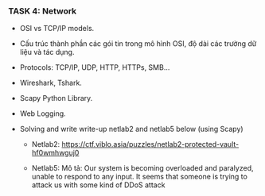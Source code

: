 ### TASK 4: Network

- OSI vs TCP/IP models.
- Cấu trúc thành phần các gói tin trong mô hình OSI, độ dài các trường dữ liệu và tác dụng.
- Protocols: TCP/IP, UDP, HTTP, HTTPs, SMB...
- Wireshark, Tshark.
- Scapy Python Library.
- Web Logging.
- Solving and write write-up netlab2 and netlab5 below (using Scapy)

  + Netlab2: https://ctf.viblo.asia/puzzles/netlab2-protected-vault-hf0wmhwguj0

  + Netlab5: Mô tả: Our system is becoming overloaded and paralyzed, unable to respond to any input. It seems that someone is trying to attack us with some kind of DDoS attack
